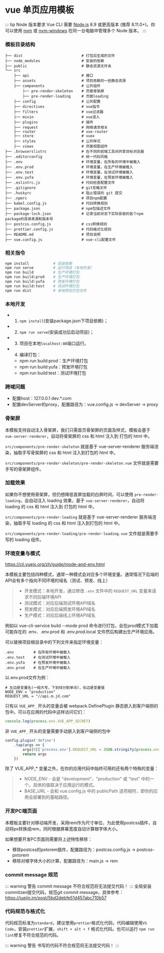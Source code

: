 # vue 单页应用模板
::: tip Node 版本要求
Vue CLI 需要 [Node.js](https://nodejs.org/) 8.9 或更高版本 (推荐 8.11.0+)。你可以使用 [nvm](https://github.com/creationix/nvm) 或 [nvm-windows](https://github.com/coreybutler/nvm-windows) 在同一台电脑中管理多个 Node 版本。
:::
### 模板目录结构
```
├── dist                           # 打包后生成的文件
├── node_modules                   # 安装的依赖
├── public                         # 静态资源文件夹
└── src
    ├── api                        # 接口
    ├── assets                     # 项目依赖的一些静态资源
    ├── components                 # 公共组件
        ├── pre-render-skeleton    # 页面骨架屏
        ├── pre-render-loading     # 页面loading
    ├── config                     # 公共配置
    ├── directives                 # vue指令
    ├── filters                    # vue过滤器
    ├── mixin                      # vue混入
    ├── plugins                    # 插件
    ├── request                    # 网络请求相关
    ├── router                     # vue-router
    ├── store                      # vuex
    ├── styles                     # 公共样式
    ├── views                      # 页面视图组件
├── .browserslistrc                # 在不同的前端工具间共享目标浏览器
├── .editorconfig                  # 统一代码风格
├── .env                           # 环境变量，在所有的环境中被载入
├── .env.prod                      # 环境变量，在生产环境被载入
├── .env.test                      # 环境变量，在测试环境被载入
├── .env.yufa                      # 环境变量，在预发环境被载入
├── .eslintrc.js                   # 代码检查配置文件
├── .gitignore                     # git忽略文件
├── .huskyrc                       # 阻止错误的 git 提交
├── .npmrc                         # 项目npm配置
├── babel.config.js                # 代码转换规则
├── package.json                   # npm包描述文件
├── package-lock.json              # 记录当前状态下实际安装的各个npm package的具体来源和版本号
├── postcss.config.js              # css转换规则
├── prettier.config.js             # 代码格式化规则
├── README.md                      # 项目说明
├── vue.config.js                  # vue-cli配置文件
```

### 相关指令
```bash
npm install           # 安装依赖
npm run serve         # 运行项目（本地开发）
npm run build         # 生产环境打包
npm run build:prod    # 生产环境打包
npm run build:yufa    # 预发环境打包
npm run build:test    # 测试环境打包
npm run dist          # 本地预览打包文件
```
### 本地开发

- 1. `npm install`(安装package.json下项目依赖)；
- 2. `npm run serve`(安装成功后启动项目)；
- 3. 项目在本地`localhost:80`端口运行。
- 4. 编译打包：
  - npm run build:prod：生产环境打包
  - npm run build:yufa：预发环境打包
  - npm run build:test：测试环境打包

### 跨域问题
- 配置host：127.0.0.1 dev.*.com
- 配置devServer的proxy，配置路径为：vue.config.js -> devServer -> proxy

### 骨架屏
本模板支持自动注入骨架屏，我们只需首页骨架屏的页面及样式，模板会基于 `vue-server-renderer`，自动将骨架屏的 css 和 html 注入到 打包的 html 中。

`src/components/pre-render-skeleton` 就是基于 vue-server-renderer 服务端渲染，抽取手写骨架屏的 css 和 html 注入到打包的 html 中。

`src/components/pre-render-skeleton/pre-render-skeleton.vue` 文件就是需要手写的骨架屏组件。

### 加载效果
如果你不想使用骨架屏，但仍想降低首屏加载的白屏时间，可以使用 `pre-render-loading`，会自动注入 loading 效果，基于 `vue-server-renderer`，自动将 loading 的 css 和 html 注入到 打包的 html 中。

`src/components/pre-render-loading` 就是基于 vue-server-renderer 服务端渲染，抽取手写 loading 的 css 和 html 注入到打包的 html 中。

`src/components/pre-render-loading/pre-render-loading.vue` 文件就是需要手写的 loading 组件。

### 环境变量与模式
https://cli.vuejs.org/zh/guide/mode-and-env.html

本模板主要包括四种模式，通常一种模式会对应多个环境变量。通常情况下后端的API会有多个指向不同环境的域名（测试、预发、线上）
>* 开发模式：本地开发，通过修改 `.env` 文件中的 `REQUEST_URL` 变量来请求不同后端环境API
>* 测试模式：对应后端测试环境API域名
>* 预发模式：对应后端预发环境API域名
>* 生产模式：对应后端线上环境API域名

例如以 vue-cli-service build --mode prod 命令进行打包，会在prod模式下加载可能存在的 .env、.env.prod 和 .env.prod.local 文件然后构建出生产环境应用。

可以替换项目根目录中的下列文件来指定环境变量：
```
.env         # 在所有环境中被载入
.env.test    # 在测试环境中被载入
.env.yufa    # 在预发环境中被载入
.env.prod    # 在生产环境中被载入
```
以.env.prod文件为例：
```
# 左边是变量名(一般大写，下划线分割单词)，右边是变量值
NODE_ENV = "production"
REQUEST_URL = "//api.m.jd.com"
```
只有以 `VUE_APP_` 开头的变量会被 webpack.DefinePlugin 静态嵌入到客户端侧的包中。可以在应用的代码中这样访问它们：
```javascript
console.log(process.env.VUE_APP_SECRET)
```
非 `VUE_APP_` 开头的变量需要手动嵌入到客户端侧的包中
```javascript
config.plugin('define')
    .tap(args => {
        args[0]['process.env'].REQUEST_URL = JSON.stringify(process.env.REQUEST_URL)
        return args
    })
```
除了 VUE_APP_* 变量之外，在你的应用代码中始终可用的还有两个特殊的变量：
>* NODE_ENV - 会是 "development"、"production" 或 "test" 中的一个。具体的值取决于应用运行的模式。
>* BASE_URL - 会和 vue.config.js 中的 publicPath 选项相符，即你的应用会部署到的基础路径。

### 开发PC端页面
本模板主要针对移动端开发，采用rem作为尺寸单位，为此使用postcss插件，自动将px转换成rem，同时根据屏幕宽度自动计算根字体大小。

如果想要开发PC页面则需要将上述特性移除：

- 移除postcss的pxtorem插件，配置路径为：postcss.config.js -> postcss-pxtorem
- 移除对根字体大小的计算，配置路径为：main.js -> rem

### commit message 规范
::: warning 警告
commit message 不符合规范将无法提交代码！
:::
全局安装commitzen提交代码，规范git commit message，具体参考：https://juejin.im/post/5bd2debfe51d457abc710b57

### 代码规范与格式化
代码规范标准为`standard`，建议使用`prettier`格式化代码，代码编辑使用`VS Code`，安装`prettier`扩展，`shift + alt + f` 格式化代码。也可以运行 `npm run lint`修复不符合规范的代码。

::: warning 警告
书写的代码不符合规范将无法提交代码！
:::